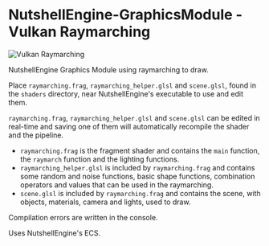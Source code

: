 # NutshellEngine-GraphicsModule - Vulkan Raymarching
![Vulkan Raymarching](https://i.imgur.com/7JPWwwL.png)

NutshellEngine Graphics Module using raymarching to draw.

Place ``raymarching.frag``, ``raymarching_helper.glsl`` and ``scene.glsl``, found in the ``shaders`` directory, near NutshellEngine's executable to use and edit them.

``raymarching.frag``, ``raymarching_helper.glsl`` and ``scene.glsl`` can be edited in real-time and saving one of them will automatically recompile the shader and the pipeline.

- ``raymarching.frag`` is the fragment shader and contains the ``main`` function, the ``raymarch`` function and the lighting functions.
- ``raymarching_helper.glsl`` is included by ``raymarching.frag`` and contains some random and noise functions, basic shape functions, combination operators and values that can be used in the raymarching.
- ``scene.glsl`` is included by ``raymarching.frag`` and contains the scene, with objects, materials, camera and lights, used to draw.

Compilation errors are written in the console.

Uses NutshellEngine's ECS.